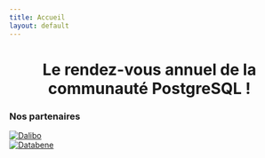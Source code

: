 ```yaml
---
title: Accueil
layout: default
---
```


<center>
<h1>Le rendez-vous annuel de la communauté PostgreSQL ! </h1>
</center>

<center>
<!--
<img src="img/pgday_2024_bandeau_final.png" alt="Lille" class="img-responsive"/>
</center>

> Le PG Day France est un moment de rencontres et de conférences pour la
> communauté francophone de PostgreSQL. Les conférences s'adressent à tous
> les utilisateurs du logiciel : étudiants, administrateurs systèmes, DBA,
> développeurs, chefs de projets, décideurs, etc
-->

<center>

<iframe width="560" height="315" src="https://www.youtube.com/embed/wpSuumIHzjY?si=DlKxJBHMXPk5FPOP" title="YouTube video player" frameborder="0" allow="accelerometer; autoplay; clipboard-write; encrypted-media; gyroscope; picture-in-picture; web-share" referrerpolicy="strict-origin-when-cross-origin" allowfullscreen></iframe>


</center>

<!--
<center>
<h2>L'édition 2024 se tiendra le 11-12 juin à Lille</h2>
-->

<!--
<h3><a href='/appel'>l'appel à orateur est ouvert</a></h3>-->
<!--
<div class='row'>
  <div class='col-md-6 col-md-offset-3 col-xs-12'>
    <a href="/programme" type="button" class="btn btn-primary btn-lg btn-block">Programme en ligne !</a>
  </div>
</div>
-->

</center>

<!--

<br/><br/>
<center><iframe width="560" height="315" src="https://www.youtube.com/embed/videoseries?list=PL8hcbCbHVHQmSpvAHgPUAz3y-mxEccg0I" title="YouTube video player" frameborder="0" allow="accelerometer; autoplay; clipboard-write; encrypted-media; gyroscope; picture-in-picture" allowfullscreen></iframe></center>

Vous pouvez consulter les vidéos des éditions précédentes sur
[notre chaine Youtube](https://www.youtube.com/channel/UCR7skKC85Zn6p7fJ-lW7G8g)

-->

### Nos partenaires
<div class="container">
        <div class="col-xs-12 col-md-6">
          <a href="https://dalibo.com/" class="thumbnail">
            <img src="img/dalibo.png" alt="Dalibo" class="pg_sponsor">
          </a>
        </div>
        <div class="col-xs-12 col-md-6">
          <a href="https://www.data-bene.io/" class="thumbnail">
            <img src="img/databene.svg" alt="Databene" class="pg_sponsor">
          </a>
        </div>
<!--
        <div class="col-xs-12 col-md-6">
          <a href="https://www.atolcd.com/" class="thumbnail">
            <img src="img/atolcd.png" alt="Atol CD" class="pg_sponsor">
          </a>
        </div>
        <div class="col-xs-12 col-md-6">
            <a href="https://capdata.fr/" class="thumbnail">
              <img src="img/capdata.png" alt="CapData" class="pg_sponsor">
            </a>
          </div>
        <div class="col-xs-12 col-md-6">
          <a href="https://www.enterprisedb.com/" class="thumbnail">
            <img src="img/enterprisedb.jpg" alt="EnterpriseDB" class="pg_sponsor">
          </a>
        </div>
        <div class="col-xs-12 col-md-6">
          <a href="http://www.evolix.fr/" class="thumbnail">
            <img src="img/evolix.png" alt="Evolix" class="pg_sponsor">
          </a>
        </div>
        <div class="col-xs-12 col-md-6">
          <a href="https://leboncoin.fr" class="thumbnail">
            <img src="img/leboncoin.png" alt="Le Bon Coin" class="pg_sponsor">
          </a>
        </div>
        <div class="col-xs-12 col-md-6">
          <a href="https://linagora.com/" class="thumbnail">
            <img src="img/linagora.png" alt="Linagora" class="pg_sponsor">
          </a>
        </div>
        <div class="col-xs-12 col-md-6">
          <a href="http://microsoft.com" class="thumbnail">
            <img src="img/microsoft.png" alt="Microsoft">
          </a>
        </div>
        <div class="col-xs-12 col-md-6">
          <a href="https://orachrome.com/" class="thumbnail">
            <img src="img/orachrome.png" alt="Orachrome" class="pg_sponsor">
          </a>
        </div>
        <div class="col-xs-12 col-md-6">
          <a href="http://oslandia.com/" class="thumbnail">
            <img src="img/oslandia.png" alt="Oslandia" class="pg_sponsor">
          </a>
        </div>
        <div class="col-xs-12 col-md-6">
          <a href="https://www.ovh.com/fr/" class="thumbnail">
            <img src="img/ovh.png" alt="OVH">
          </a>
        </div>
        <div class="col-xs-12 col-md-6">
          <a href="https://www.quest.com/fr-fr/" class="thumbnail">
            <img src="img/quest.jpg" alt="Quest">
          </a>
        </div>
      </div>

-->

</div>

